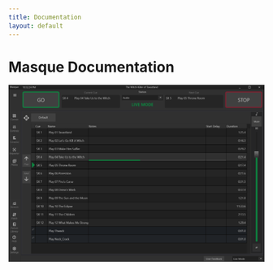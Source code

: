 ```yaml
---
title: Documentation
layout: default
---
```


# Masque Documentation

![image](../images/Masque_DefaultView.png)
